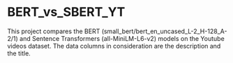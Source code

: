 # BERT_vs_SBERT_YT
This project compares the BERT (small_bert/bert_en_uncased_L-2_H-128_A-2/1) and Sentence Transformers (all-MiniLM-L6-v2) models on the Youtube videos dataset. The data columns in consideration are the description and the title.
